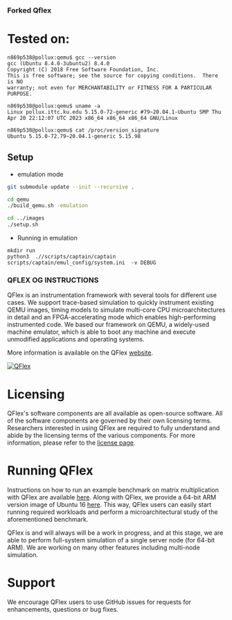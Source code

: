 ### Forked Qflex

# Tested on:
```
n869p538@pollux:qemu$ gcc --version
gcc (Ubuntu 8.4.0-3ubuntu2) 8.4.0
Copyright (C) 2018 Free Software Foundation, Inc.
This is free software; see the source for copying conditions.  There is NO
warranty; not even for MERCHANTABILITY or FITNESS FOR A PARTICULAR PURPOSE.

n869p538@pollux:qemu$ uname -a
Linux pollux.ittc.ku.edu 5.15.0-72-generic #79~20.04.1-Ubuntu SMP Thu Apr 20 22:12:07 UTC 2023 x86_64 x86_64 x86_64 GNU/Linux

n869p538@pollux:qemu$ cat /proc/version_signature 
Ubuntu 5.15.0-72.79~20.04.1-generic 5.15.98
```

## Setup
* emulation mode
```sh
git submodule update --init --recursive .

cd qemu
./build_qemu.sh -emulation

cd ../images
./setup.sh


```

* Running in emulation
```
mkdir run
python3  .//scripts/captain/captain scripts/captain/emul_config/system.ini  -v DEBUG
```

### QFLEX OG INSTRUCTIONS

QFlex is an instrumentation framework with several tools for different use cases. We support trace-based simulation to quickly instrument existing QEMU images, timing models to simulate multi-core CPU microarchitectures in detail and an FPGA-accelerating mode which enables high-performing instrumented code. We based our framework on QEMU, a widely-used machine emulator, which is able to boot any machine and execute unmodified applications and operating systems. 

More information is available on the QFlex [website][qfw].

[![QFlex](http://qflex.epfl.ch/wp-content/uploads/2018/09/QFlex.png)](http://qflex.epfl.ch/)

# Licensing #

QFlex's software components are all available as open-source software. All of the software components are governed by 
their own licensing terms. Researchers interested in using QFlex are required to fully understand and abide by the 
licensing terms of the various components. For more information, please refer to the [license page][qfl].

# Running QFlex #

Instructions on how to run an example benchmark on matrix multiplication with QFlex are available [here][qfd]. Along with QFlex, we provide a 64-bit ARM version image of Ubuntu 16 [here][qfi]. This way, QFlex users can easily start running required workloads and perform a microarchitectural study of the aforementioned benchmark.

QFlex is and will always will be a work in progress, and at this stage, we are able to perform full-system simulation of a single server node (for 64-bit ARM). We are working on many other features including multi-node simulation.

# Support #

We encourage QFlex users to use GitHub issues for requests for enhancements, questions or bug fixes.

[qfw]: http://qflex.epfl.ch/
[qfl]: http://qflex.epfl.ch/license/
[qfd]: http://qflex.epfl.ch/download/
[qfi]: https://github.com/parsa-epfl/images
